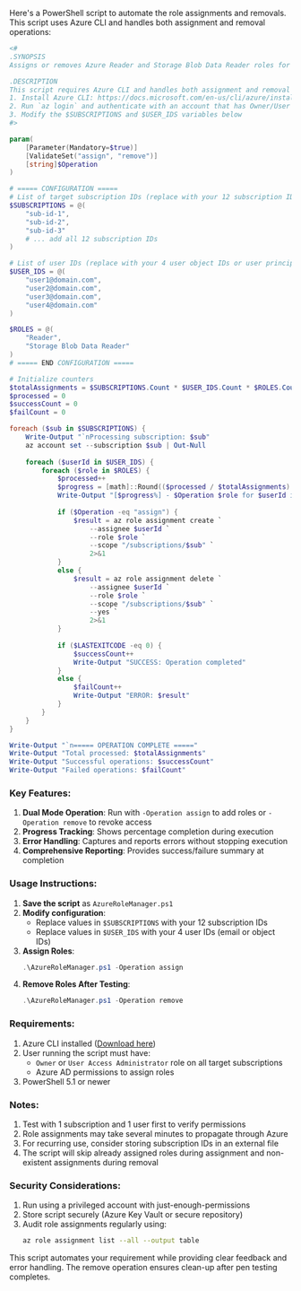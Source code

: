 Here's a PowerShell script to automate the role assignments and removals. This script uses Azure CLI and handles both assignment and removal operations:

```powershell
<#
.SYNOPSIS
Assigns or removes Azure Reader and Storage Blob Data Reader roles for specified users across subscriptions.

.DESCRIPTION
This script requires Azure CLI and handles both assignment and removal of roles. Before running:
1. Install Azure CLI: https://docs.microsoft.com/en-us/cli/azure/install-azure-cli
2. Run `az login` and authenticate with an account that has Owner/User Access Administrator privileges
3. Modify the $SUBSCRIPTIONS and $USER_IDS variables below
#>

param(
    [Parameter(Mandatory=$true)]
    [ValidateSet("assign", "remove")]
    [string]$Operation
)

# ===== CONFIGURATION =====
# List of target subscription IDs (replace with your 12 subscription IDs)
$SUBSCRIPTIONS = @(
    "sub-id-1",
    "sub-id-2",
    "sub-id-3"
    # ... add all 12 subscription IDs
)

# List of user IDs (replace with your 4 user object IDs or user principal names)
$USER_IDS = @(
    "user1@domain.com",
    "user2@domain.com",
    "user3@domain.com",
    "user4@domain.com"
)

$ROLES = @(
    "Reader",
    "Storage Blob Data Reader"
)
# ===== END CONFIGURATION =====

# Initialize counters
$totalAssignments = $SUBSCRIPTIONS.Count * $USER_IDS.Count * $ROLES.Count
$processed = 0
$successCount = 0
$failCount = 0

foreach ($sub in $SUBSCRIPTIONS) {
    Write-Output "`nProcessing subscription: $sub"
    az account set --subscription $sub | Out-Null
    
    foreach ($userId in $USER_IDS) {
        foreach ($role in $ROLES) {
            $processed++
            $progress = [math]::Round(($processed / $totalAssignments) * 100)
            Write-Output "[$progress%] - $Operation $role for $userId in $sub"
            
            if ($Operation -eq "assign") {
                $result = az role assignment create `
                    --assignee $userId `
                    --role $role `
                    --scope "/subscriptions/$sub" `
                    2>&1
            }
            else {
                $result = az role assignment delete `
                    --assignee $userId `
                    --role $role `
                    --scope "/subscriptions/$sub" `
                    --yes `
                    2>&1
            }
            
            if ($LASTEXITCODE -eq 0) {
                $successCount++
                Write-Output "SUCCESS: Operation completed"
            }
            else {
                $failCount++
                Write-Output "ERROR: $result"
            }
        }
    }
}

Write-Output "`n===== OPERATION COMPLETE ====="
Write-Output "Total processed: $totalAssignments"
Write-Output "Successful operations: $successCount"
Write-Output "Failed operations: $failCount"
```

### Key Features:
1. **Dual Mode Operation**: Run with `-Operation assign` to add roles or `-Operation remove` to revoke access
2. **Progress Tracking**: Shows percentage completion during execution
3. **Error Handling**: Captures and reports errors without stopping execution
4. **Comprehensive Reporting**: Provides success/failure summary at completion

### Usage Instructions:
1. **Save the script** as `AzureRoleManager.ps1`
2. **Modify configuration**:
   - Replace values in `$SUBSCRIPTIONS` with your 12 subscription IDs
   - Replace values in `$USER_IDS` with your 4 user IDs (email or object IDs)
3. **Assign Roles**:
   ```powershell
   .\AzureRoleManager.ps1 -Operation assign
   ```
4. **Remove Roles After Testing**:
   ```powershell
   .\AzureRoleManager.ps1 -Operation remove
   ```

### Requirements:
1. Azure CLI installed ([Download here](https://docs.microsoft.com/en-us/cli/azure/install-azure-cli))
2. User running the script must have:
   - `Owner` or `User Access Administrator` role on all target subscriptions
   - Azure AD permissions to assign roles
3. PowerShell 5.1 or newer

### Notes:
1. Test with 1 subscription and 1 user first to verify permissions
2. Role assignments may take several minutes to propagate through Azure
3. For recurring use, consider storing subscription IDs in an external file
4. The script will skip already assigned roles during assignment and non-existent assignments during removal

### Security Considerations:
1. Run using a privileged account with just-enough-permissions
2. Store script securely (Azure Key Vault or secure repository)
3. Audit role assignments regularly using:
   ```bash
   az role assignment list --all --output table
   ```

This script automates your requirement while providing clear feedback and error handling. The remove operation ensures clean-up after pen testing completes.
